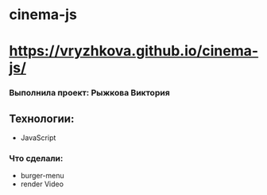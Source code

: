 # cinema-js

# https://vryzhkova.github.io/cinema-js/

### Выполнила проект: Рыжкова Виктория

## Технологии:
- JavaScript

### Что сделали:
- burger-menu
- render Video

